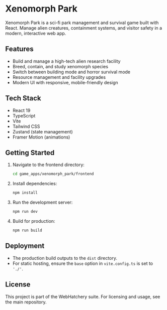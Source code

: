 # Xenomorph Park

Xenomorph Park is a sci-fi park management and survival game built with React. Manage alien creatures, containment systems, and visitor safety in a modern, interactive web app.

## Features
- Build and manage a high-tech alien research facility
- Breed, contain, and study xenomorph species
- Switch between building mode and horror survival mode
- Resource management and facility upgrades
- Modern UI with responsive, mobile-friendly design

## Tech Stack
- React 19
- TypeScript
- Vite
- Tailwind CSS
- Zustand (state management)
- Framer Motion (animations)

## Getting Started
1. Navigate to the frontend directory:
   ```sh
   cd game_apps/xenomorph_park/frontend
   ```
2. Install dependencies:
   ```sh
   npm install
   ```
3. Run the development server:
   ```sh
   npm run dev
   ```
4. Build for production:
   ```sh
   npm run build
   ```

## Deployment
- The production build outputs to the `dist` directory.
- For static hosting, ensure the `base` option in `vite.config.ts` is set to `'./'`.

## License
This project is part of the WebHatchery suite. For licensing and usage, see the main repository.
